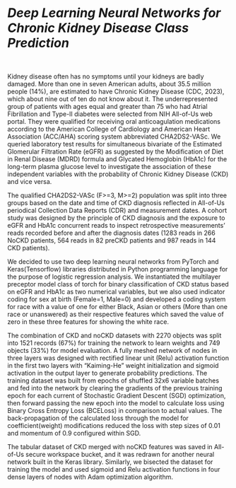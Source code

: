 *<h1> Deep Learning Neural Networks for Chronic Kidney Disease Class Prediction</h1>*</br>

 Kidney disease often has no symptoms until your kidneys are badly damaged. More than one in seven American adults, about 35.5 million people (14%), are estimated to have Chronic Kidney Disease (CDC, 2023), which about nine out of ten do not know about it. The underrepresented group of patients with ages equal and greater than 75 who had Atrial Fibrillation and Type-II diabetes were selected from NIH All-of-Us web portal. They were qualified for receiving oral anticoagulation medications according to the American College of Cardiology and American Heart Association (ACC/AHA) scoring system abbreviated CHA2DS2-VASc. We queried laboratory test results for simultaneous bivariate of the Estimated Glomerular Filtration Rate (eGFR) as suggested by the Modification of Diet in Renal Disease (MDRD) formula and Glycated Hemoglobin (HbA1c) for the long-term plasma glucose level to investigate the association of these independent variables with the probability of Chronic Kidney Disease (CKD) and vice versa.</br>

 The qualified CHA2DS2-VASc (F>=3, M>=2) population was split into three groups based on the date and time of CKD diagnosis reflected in All-of-Us periodical Collection Data Reports (CDR) and measurement dates. A cohort study was designed by the principle of CKD diagnosis and the exposure to eGFR and HbA1c concurrent reads to inspect retrospective measurements’ reads recorded before and after the diagnosis dates (1283 reads in 266 NoCKD patients, 564 reads in 82 preCKD patients and 987 reads in 144 CKD patients).</br>

 We decided to use two deep learning neural networks from  PyTorch and Keras(Tensorflow) libraries distributed in Python programming language for the purpose of logistic regression analysis. We instantiated the multilayer preceptor model class of torch for binary classification of CKD status based on eGFR and HbA1c as two numerical variables, but we also used indicator coding for sex at birth (Female=1, Male=0) and developed a coding system for race with a value of one for either Black, Asian or others (More than one race or unanswered) as their respective features which saved the value of zero in these three features for showing the white race.</br>  

 The combination of CKD and noCKD datasets with 2270 objects was split into 1521 records (67%) for training the network to learn weights and 749 objects (33%) for model evaluation. A fully meshed network of nodes in three layers was designed with rectified linear unit (Relu) activation function in the first two layers with “Kaiming-He” weight initialization and sigmoid activation in the output layer to generate probability predictions. The training dataset was built from epochs of shuffled 32x6 variable batches and fed into the network by clearing the gradients of the previous training epoch for each current of Stochastic Gradient Descent (SGD) optimization, then forward passing the new epoch into the model to calculate loss using Binary Cross Entropy Loss (BCELoss) in comparison to actual values. The back-propagation of the calculated loss through the model for coefficient(weight) modifications reduced the loss with step sizes of 0.01 and momentum of 0.9 configured within SGD.</br>

 The tabular dataset of CKD merged with noCKD features was saved in All-of-Us secure workspace bucket, and it was redrawn for another neural network built in the Keras library. Similarly, we bisected the dataset for training the model and used sigmoid and Relu activation functions in four dense layers of nodes with Adam optimization algorithm.</br>
